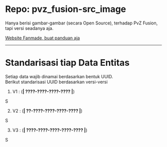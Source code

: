 # Repo: pvz_fusion-src_image

Hanya berisi gambar-gambar (secara Open Source), terhadap PvZ Fusion, tapi versi seadanya aja.

[Website Fanmade, buat panduan aja](https://minecube1510.github.io/pvz_fusion-src_image/)


---


# Standarisasi tiap Data Entitas

Setiap data wajib dinamai berdasarkan bentuk UUID.<br>
Berikut standarisasi UUID berdasarkan versi-versi

1. V1 : (**| ????-????-????-???? |**)
<p>
S
</p>

2. V2 : (**| ??-????-????-????-???? |**)
<p>
S
</p>

3. V3 : (**| ????-????-????-????-???? |**)
<p>
S
</p>
